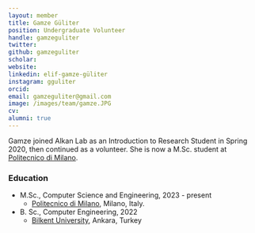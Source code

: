 ```yaml
---
layout: member
title: Gamze Güliter
position: Undergraduate Volunteer
handle: gamzeguliter 
twitter:
github: gamzeguliter
scholar: 
website: 
linkedin: elif-gamze-güliter
instagram: gguliter
orcid: 
email: gamzeguliter@gmail.com
image: /images/team/gamze.JPG
cv: 
alumni: true
---
```


<!-- <img style="height:1.5em;" src="/images/team/GG.png?raw=true"/> -->
Gamze joined Alkan Lab as an Introduction to Research Student in Spring 2020, then continued as a volunteer. She is now a M.Sc. student at [Politecnico di Milano](https://www.polimi.it/en).
 
### Education
- M.Sc., Computer Science and Engineering, 2023 - present
  - [Politecnico di Milano](https://www.polimi.it/en), Milano, Italy.
- B. Sc., Computer Engineering, 2022
  - [Bilkent University](http://www.cs.bilkent.edu.tr/), Ankara, Turkey
   

